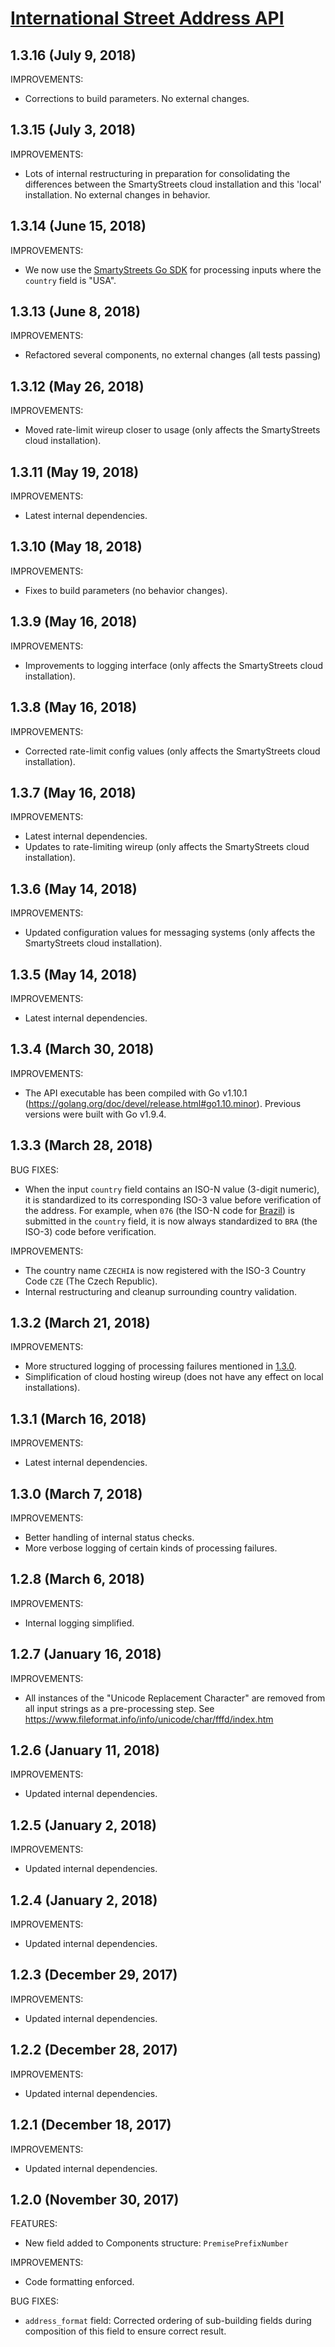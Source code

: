 # [International Street Address API](https://smartystreets.com/docs/local/international-street-api)

## 1.3.16 (July 9, 2018)

IMPROVEMENTS:

- Corrections to build parameters. No external changes.


## 1.3.15 (July 3, 2018)

IMPROVEMENTS:

- Lots of internal restructuring in preparation for consolidating the differences between the SmartyStreets cloud installation and this 'local' installation. No external changes in behavior.


## 1.3.14 (June 15, 2018)

IMPROVEMENTS:

- We now use the [SmartyStreets Go SDK](https://smartystreets.com/docs/sdk/go) for processing inputs where the `country` field is "USA".


## 1.3.13 (June 8, 2018)

IMPROVEMENTS:

- Refactored several components, no external changes (all tests passing)


## 1.3.12 (May 26, 2018)

IMPROVEMENTS:

- Moved rate-limit wireup closer to usage (only affects the SmartyStreets cloud installation).


## 1.3.11 (May 19, 2018)

IMPROVEMENTS:

- Latest internal dependencies.


## 1.3.10 (May 18, 2018)

IMPROVEMENTS:

- Fixes to build parameters (no behavior changes).


## 1.3.9 (May 16, 2018)

IMPROVEMENTS:

- Improvements to logging interface (only affects the SmartyStreets cloud installation).

## 1.3.8 (May 16, 2018)

IMPROVEMENTS:

- Corrected rate-limit config values (only affects the SmartyStreets cloud installation).

## 1.3.7 (May 16, 2018)

IMPROVEMENTS:

- Latest internal dependencies.
- Updates to rate-limiting wireup (only affects the SmartyStreets cloud installation).

## 1.3.6 (May 14, 2018)

IMPROVEMENTS:

- Updated configuration values for messaging systems (only affects the SmartyStreets cloud installation).

## 1.3.5 (May 14, 2018)

IMPROVEMENTS:

- Latest internal dependencies.


## 1.3.4 (March 30, 2018)

IMPROVEMENTS:

- The API executable has been compiled with Go v1.10.1 (https://golang.org/doc/devel/release.html#go1.10.minor). Previous versions were built with Go v1.9.4.


## 1.3.3 (March 28, 2018)

BUG FIXES:

- When the input `country` field contains an ISO-N value (3-digit numeric), it is standardized to its corresponding ISO-3 value before verification of the address. For example, when `076` (the ISO-N code for [Brazil](https://www.iso.org/obp/ui/#iso:code:3166:BR)) is submitted in the `country` field, it is now always standardized to `BRA` (the ISO-3) code before verification.

IMPROVEMENTS:

- The country name `CZECHIA` is now registered with the ISO-3 Country Code `CZE` (The Czech Republic).
- Internal restructuring and cleanup surrounding country validation.


## 1.3.2 (March 21, 2018)

IMPROVEMENTS:

- More structured logging of processing failures mentioned in [1.3.0](#1.3.0).
- Simplification of cloud hosting wireup (does not have any effect on local installations).


## 1.3.1 (March 16, 2018)

IMPROVEMENTS:

- Latest internal dependencies.


## 1.3.0 (March 7, 2018)

IMPROVEMENTS:

- Better handling of internal status checks.
- More verbose logging of certain kinds of processing failures.


## 1.2.8 (March 6, 2018)

IMPROVEMENTS:

- Internal logging simplified.


## 1.2.7 (January 16, 2018)

IMPROVEMENTS:

- All instances of the "Unicode Replacement Character" are removed from all input strings as a pre-processing step. See https://www.fileformat.info/info/unicode/char/fffd/index.htm


## 1.2.6 (January 11, 2018)

IMPROVEMENTS:

- Updated internal dependencies.


## 1.2.5 (January 2, 2018)

IMPROVEMENTS:

- Updated internal dependencies.


## 1.2.4 (January 2, 2018)

IMPROVEMENTS:

- Updated internal dependencies.


## 1.2.3 (December 29, 2017)

IMPROVEMENTS:

- Updated internal dependencies.


## 1.2.2 (December 28, 2017)

IMPROVEMENTS:

- Updated internal dependencies.


## 1.2.1 (December 18, 2017)

IMPROVEMENTS:

- Updated internal dependencies.


## 1.2.0 (November 30, 2017)

FEATURES:

- New field added to Components structure: `PremisePrefixNumber`

IMPROVEMENTS:

- Code formatting enforced.

BUG FIXES:

- `address_format` field: Corrected ordering of sub-building fields during composition of this field to ensure correct result.
